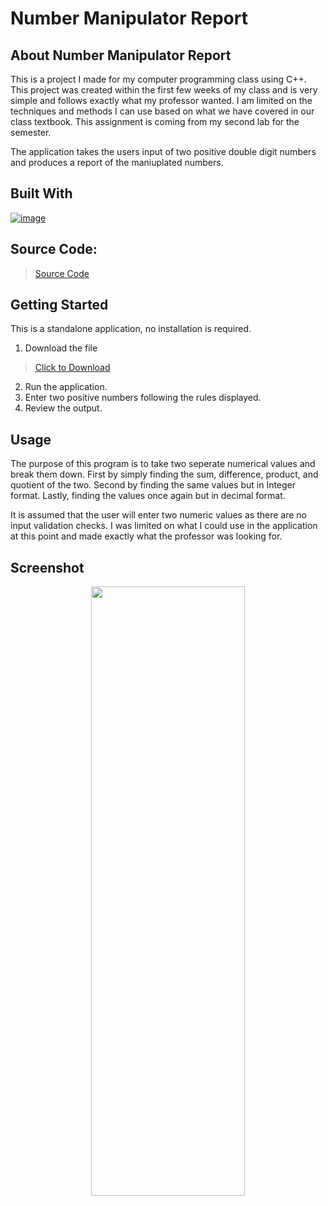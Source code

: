 # Number Manipulator Report

## About Number Manipulator Report

This is a project I made for my computer programming class using C++.
This project was created within the first few weeks of my class and
is very simple and follows exactly what my professor wanted. I am
limited on the techniques and methods I can use based on what we 
have covered in our class textbook. This assignment is coming 
from my second lab for the semester.

The application takes the users input of two positive double digit
numbers and produces a report of the maniuplated numbers.

## Built With

[![image](https://skillicons.dev/icons?i=cpp,visualstudio)](https://skillicons.dev)

## Source Code:
> [Source Code](https://github.com/ant-cantu/Number-Manipulator-Report/blob/main/Number-Manipulator-Report.cpp)

## Getting Started

This is a standalone application, no installation is required.

1. Download the file
> [Click to Download](https://github.com/ant-cantu/Number-Manipulator-Report/blob/main/NumberManipulatorReport.exe)

2. Run the application.
3. Enter two positive numbers following the rules displayed.
4. Review the output.

## Usage

The purpose of this program is to take two seperate numerical values 
and break them down. First by simply finding the sum, difference,
product, and quotient of the two. Second by finding the same values 
but in Integer format. Lastly, finding the values once again but in
decimal format.

It is assumed that the user will enter two numeric values as there
are no input validation checks. I was limited on what I could use
in the application at this point and made exactly what the professor
was looking for.

## Screenshot

<p align="center">
<img src="https://github.com/ant-cantu/Number-Manipulator-Report/assets/137722821/86467ba8-ab96-4392-b20a-d728ee1a8918" width="70%" height="50%"></img>
</p>
